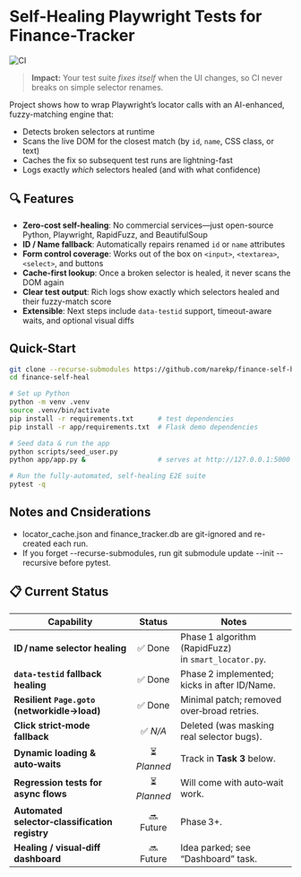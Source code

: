 # Self-Healing Playwright Tests for Finance-Tracker

![CI](https://github.com/narekp/finance-self-heal/actions/workflows/ci.yml/badge.svg)

> **Impact:** Your test suite _fixes itself_ when the UI changes, so CI never breaks on simple selector renames.

Project shows how to wrap Playwright’s locator calls with an AI-enhanced, fuzzy-matching engine that:

- Detects broken selectors at runtime  
- Scans the live DOM for the closest match (by `id`, `name`, CSS class, or text)  
- Caches the fix so subsequent test runs are lightning-fast  
- Logs exactly _which_ selectors healed (and with what confidence)

## 🔍 Features

- **Zero-cost self-healing**: No commercial services—just open-source Python, Playwright, RapidFuzz, and BeautifulSoup  
- **ID / Name fallback**: Automatically repairs renamed `id` or `name` attributes  
- **Form control coverage**: Works out of the box on `<input>`, `<textarea>`, `<select>`, and buttons  
- **Cache-first lookup**: Once a broken selector is healed, it never scans the DOM again  
- **Clear test output**: Rich logs show exactly which selectors healed and their fuzzy-match score  
- **Extensible**: Next steps include `data-testid` support, timeout-aware waits, and optional visual diffs  

## Quick-Start

```bash
git clone --recurse-submodules https://github.com/narekp/finance-self-heal.git
cd finance-self-heal

# Set up Python
python -m venv .venv
source .venv/bin/activate
pip install -r requirements.txt      # test dependencies
pip install -r app/requirements.txt  # Flask demo dependencies

# Seed data & run the app
python scripts/seed_user.py
python app/app.py &                  # serves at http://127.0.0.1:5000

# Run the fully-automated, self-healing E2E suite
pytest -q
```

## Notes and Cnsiderations

- locator_cache.json and finance_tracker.db are git-ignored and re-created each run.
- If you forget --recurse-submodules, run git submodule update --init --recursive before pytest.

## 📋 Current Status

| Capability                                   | Status  | Notes |
|----------------------------------------------|:-------:|-------|
| **ID / name selector healing**               | ✅ Done | Phase 1 algorithm (RapidFuzz) in `smart_locator.py`. |
| **`data-testid` fallback healing**           | ✅ Done | Phase 2 implemented; kicks in after ID/Name. |
| **Resilient `Page.goto` (networkidle→load)** | ✅ Done | Minimal patch; removed over‑broad retries. |
| **Click strict‑mode fallback**               | ✅ *N/A* | Deleted (was masking real selector bugs). |
| **Dynamic loading & auto‑waits**             | ⏳ *Planned* | Track in **Task 3** below. |
| **Regression tests for async flows**         | ⏳ *Planned* | Will come with auto‑wait work. |
| **Automated selector‑classification registry** | 🔜 Future | Phase 3+. |
| **Healing / visual‑diff dashboard**          | 🔜 Future | Idea parked; see “Dashboard” task. |
